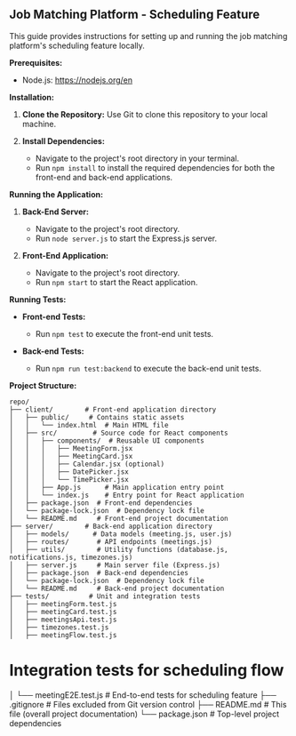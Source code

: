 ## Job Matching Platform - Scheduling Feature

This guide provides instructions for setting up and running the job matching platform's scheduling feature locally.

**Prerequisites:**

* Node.js: https://nodejs.org/en

**Installation:**

1. **Clone the Repository:**
   Use Git to clone this repository to your local machine.

2. **Install Dependencies:**
   - Navigate to the project's root directory in your terminal.
   - Run `npm install` to install the required dependencies for both the front-end and back-end applications.

**Running the Application:**

1. **Back-End Server:**
   - Navigate to the project's root directory.
   - Run `node server.js` to start the Express.js server.

2. **Front-End Application:**
   - Navigate to the project's root directory.
   - Run `npm start` to start the React application.

**Running Tests:**

* **Front-end Tests:**
   - Run `npm test` to execute the front-end unit tests.

* **Back-end Tests:**
   - Run `npm run test:backend` to execute the back-end unit tests.

**Project Structure:**
```
repo/
├── client/        # Front-end application directory
│   ├── public/     # Contains static assets
│   │   └── index.html  # Main HTML file
│   ├── src/         # Source code for React components
│   │   ├── components/  # Reusable UI components
│   │   │   ├── MeetingForm.jsx
│   │   │   ├── MeetingCard.jsx
│   │   │   ├── Calendar.jsx (optional)
│   │   │   ├── DatePicker.jsx
│   │   │   └── TimePicker.jsx
│   │   ├── App.js      # Main application entry point
│   │   └── index.js    # Entry point for React application
│   ├── package.json  # Front-end dependencies
│   └── package-lock.json  # Dependency lock file
│   └── README.md     # Front-end project documentation
├── server/        # Back-end application directory
│   ├── models/      # Data models (meeting.js, user.js)
│   ├── routes/       # API endpoints (meetings.js)
│   ├── utils/        # Utility functions (database.js, notifications.js, timezones.js)
│   ├── server.js     # Main server file (Express.js)
│   ├── package.json  # Back-end dependencies
│   └── package-lock.json  # Dependency lock file
│   └── README.md     # Back-end project documentation
├── tests/          # Unit and integration tests
│   ├── meetingForm.test.js
│   ├── meetingCard.test.js
│   ├── meetingsApi.test.js
│   ├── timezones.test.js
│   ├── meetingFlow.test.js
```

# Integration tests for scheduling flow
│   └── meetingE2E.test.js   # End-to-end tests for scheduling feature
├── .gitignore      # Files excluded from Git version control
├── README.md       # This file (overall project documentation)
└── package.json    # Top-level project dependencies
